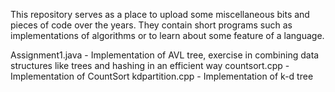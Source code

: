 This repository serves as a place to upload some miscellaneous bits and pieces of code over the years. 
They contain short programs such as implementations of algorithms or to learn about some feature of a language.

Assignment1.java - Implementation of AVL tree, exercise in combining data structures like trees and hashing in an efficient way
countsort.cpp - Implementation of CountSort
kdpartition.cpp - Implementation of k-d tree

